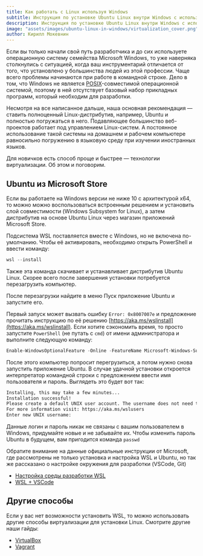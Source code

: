 ```yaml
---
title: Как работать с Linux используя Windows
subtitle: Инструкция по установке Ubuntu Linux внутри Windows с использованием WSL.
description: Инструкция по установке Ubuntu Linux внутри Windows с использованием WSL.
image: "assets/images/ubuntu-linux-in-windows/virtualization_cover.png"
author: Кирилл Мокевнин
---
```


Если вы только начали свой путь разработчика и до сих используете операционную систему семейства Microsoft Windows, то уже наверняка столкнулись с ситуацией, когда ваш инструментарий отличается от того, что установлено у большинства людей из этой профессии. Чаще всего проблемы начинаются при работе в командной строке. Дело в том, что Windows не является [POSIX](https://ru.wikipedia.org/wiki/POSIX)-совместимой операционной системой, поэтому в ней отсутствует базовый набор прикладных программ, который необходим для разработки.

<Banner name="intensive-devops" />

Несмотря на все написанное дальше, наша основная рекомендация — ставить полноценный Linux-дистрибутив, например, Ubuntu и полностью погружаться в него. Подавляющее большинство веб-проектов работает под управлением Linux-систем. А постоянное использование такой системы на домашнем и рабочем компьютере равносильно погружению в языковую среду при изучении иностранных языков.

Для новичков есть способ проще и быстрее — технологии виртуализации. Об этом и поговорим.

## Ubuntu из Microsoft Store

Если вы работаете на Windows версии не ниже 10 с архитектурой x64, то можно можно воспользоваться встроенным решением и установить слой совместимости (Windows Subsystem for Linux), а затем дистрибутив на основе Ubuntu Linux через магазин приложений Microsoft Store.

Подсистема WSL поставляется вместе с Windows, но не включена по-умолчанию. Чтобы её активировать, необходимо открыть PowerShell и ввести команду:

```powershell
wsl --install
```

Также эта команда скачивает и устанавливает дистрибутив Ubuntu Linux. Скорее всего после завершения установки потребуется перезагрузить компьютер.

После перезагрузки найдите в меню Пуск приложение Ubuntu и запустите его.

Первый запуск может вызвать ошибку `Error: 0x8007007e` и предложение прочитать инструкцию по её решению [https://aka.ms/wslinstall](https://aka.ms/wslinstall). Если хотите сэкономить время, то просто запустите `PowerShell` (не путать с `cmd`) от имени администратора и выполните следующую команду:

```powershell
Enable-WindowsOptionalFeature -Online -FeatureName Microsoft-Windows-Subsystem-Linux
```

После этого компьютер попросит перегрузиться, а потом нужно снова запустить приложение Ubuntu. В случае удачной установки откроется интерпретатор командной строки с предложением ввести имя пользователя и пароль. Выглядеть это будет вот так:

```bash
Installing, this may take a few minutes...
Installation successful!
Please create a default UNIX user account. The username does not need to match your Windows username.
For more information visit: https://aka.ms/wslusers
Enter new UNIX username:
```

Данные логин и пароль никак не связаны с вашим пользователем в Windows, придумайте новые и не забывайте их. Чтобы изменить пароль Ubuntu в будущем, вам пригодится команда `passwd`

Обратите внимание на данные официальные инструкции от Microsoft, где рассмотрены не только установка и настройка WSL и Ubuntu, но так же рассказано о настройке окружения для разработки (VSCode, Git)

* [Настройка среды разработки WSL](https://docs.microsoft.com/ru-ru/windows/wsl/setup/environment)
* [WSL + VSCode](https://docs.microsoft.com/ru-ru/windows/wsl/tutorials/wsl-vscode)

## Другие способы

Если у вас нет возможности установить WSL, то можно использовать другие способы виртуализации для установки Linux. Смотрите другие наши гайды:

* [VirtualBox](https://guides.hexlet.io/virtualbox/)
* [Vagrant](https://guides.hexlet.io/vagrant/)
